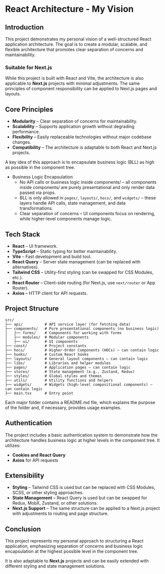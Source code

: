 # **React Architecture - My Vision**

## **Introduction**

This project demonstrates my personal vision of a well-structured React application architecture. The goal is to create a modular, scalable, and flexible architecture that promotes clear separation of concerns and maintainability.

### **Suitable for Next.js**

While this project is built with React and Vite, the architecture is also applicable to **Next.js** projects with minimal adjustments. The same principles of component responsibility can be applied to Next.js pages and layouts.

## **Core Principles**

- **Modularity** – Clear separation of concerns for maintainability.
- **Scalability** – Supports application growth without degrading performance.
- **Flexibility** – Easily replaceable technologies without major codebase changes.
- **Compatibility** – The architecture is adaptable to both React and Next.js projects.

A key idea of this approach is to encapsulate business logic (BLL) as high as possible in the component tree.

- Business Logic Encapsulation
  - No API calls or business logic inside components/ – all components inside components/ are purely presentational and only render data passed via props.
  - BLL is only allowed in `pages/`, `layouts/`, `hocs/`, and `widgets/` – these layers handle API calls, state management, and data transformations.
  - Clear separation of concerns – UI components focus on rendering, while higher-level components manage logic.

## **Tech Stack**

- **React** – UI framework.
- **TypeScript** – Static typing for better maintainability.
- **Vite** – Fast development and build tool.
- **React Query** – Server state management (can be replaced with alternatives).
- **Tailwind CSS** – Utility-first styling (can be swapped for CSS Modules, etc.).
- **React Router** – Client-side routing (for Next.js, use `next/router` or App Router).
- **Axios** – HTTP client for API requests.

## **Project Structure**

```
src/
├── api/          # API service layer (for fetching data)
├── components/   # Pure presentational components (no business logic)
│   ├── forms/    # Components for working with forms
│   ├── modules/  # Modular components
│   ├── ui/       # UI components
├── const/        # Project constants
├── hoсs/         # Higher-Order Components (HOCs) – can contain logic
├── hooks/        # Custom React hooks
├── layouts/      # General layout components – can contain logic
├── libs/         # Libraries and helper modules
├── pages/        # Application pages – can contain logic
├── stores/       # State management (e.g., Zustand, Redux)
├── styles/       # Global styles and themes
├── utils/        # Utility functions and helpers
├── widgets/      # Widgets (high-level compositional components) – can contain logic
├── main.tsx      # Entry point
```

Each major folder contains a README.md file, which explains the purpose of the folder and, if necessary, provides usage examples.

## **Authentication**

The project includes a basic authentication system to demonstrate how the architecture handles business logic at higher levels in the component tree. It utilizes:

- **Cookies and React Query**
- **Axios** for API requests

## **Extensibility**

- **Styling** – Tailwind CSS is used but can be replaced with CSS Modules, SCSS, or other styling approaches.
- **State Management** – React Query is used but can be swapped for Redux, MobX, Zustand, or other solutions.
- **Next.js Support** – The same structure can be applied to a Next.js project with adjustments to routing and page structure.

## **Conclusion**

This project represents my personal approach to structuring a React application, emphasizing separation of concerns and business logic encapsulation at the highest possible level in the component tree.

It is also adaptable to **Next.js** projects and can be easily extended with different styling and state management solutions.
